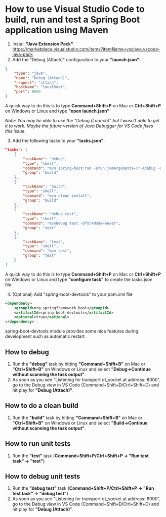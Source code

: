 # How to use Visual Studio Code to build, run and test a Spring Boot application using Maven

1. Install **"Java Extension Pack"** https://marketplace.visualstudio.com/items?itemName=vscjava.vscode-java-pack
2. Add the "Debug (Attach)" configuration to your **"launch.json"**:
```json
{
    "type": "java",
    "name": "Debug (Attach)",
    "request": "attach",
    "hostName": "localhost",
    "port": 8000
}
```
A quick way to do this is to type **Command+Shift+P** on Mac or **Ctrl+Shift+P** on Windows or Linux and type **"open launch.json"**

*Note: You may be able to use the "Debug (Launch)" but I wasn't able to get it to work. Maybe the future version of Java Debugger for VS Code fixes this issue.*

3. Add the following tasks to your **"tasks.json"**:
```json
"tasks": [
    {
        "taskName": "debug",
        "type": "shell",
        "command": "mvn spring-boot:run -Drun.jvmArguments=\"-Xdebug -Xrunjdwp:transport=dt_socket,server=y,suspend=y,address=8000\"",
        "group": "build"
    },
    {
        "taskName": "build",
        "type": "shell",
        "command": "mvn clean install",
        "group": "build"
    },
    {
        "taskName": "debug test",
        "type": "shell",
        "command": "mvnDebug test -DforkMode=never",
        "group": "test"
    },
    {
        "taskName": "test",
        "type": "shell",
        "command": "mvn test",
        "group": "test"
    }
]
```
A quick way to do this is to type **Command+Shift+P** on Mac or **Ctrl+Shift+P** on Windows or Linux and type **"configure task"** to create the tasks.json file.

4. (Optional) Add "spring-boot-devtools" to your pom.xml file
```xml
<dependency>
    <groupId>org.springframework.boot</groupId>
    <artifactId>spring-boot-devtools</artifactId>
    <optional>true</optional>
</dependency>
```
spring-boot-devtools module provides some nice features during development such as automatic restart.
## How to debug
1. Run the **"debug"** task by hitting **"Command+Shift+B"** on Mac or **"Ctrl+Shift+B"** on Windows or Linux and select **"Debug->Continue without scanning the task output"**.
2. As soon as you see "Listening for transport dt_socket at address: 8000", go to the Debug view in VS Code (Command+Shift+D/Ctrl+Shift+D) and hit play for **"Debug (Attach)"**.

## How to do a clean build
1. Run the **"build"** task by hitting **"Command+Shift+B"** on Mac or **"Ctrl+Shift+B"** on Windows or Linux and select **"Build->Continue without scanning the task output"**.

## How to run unit tests
1. Run the **"test"** task (**Command+Shift+P/Ctrl+Shift+P -> "Run test task" -> "test"**)

## How to debug unit tests
1. Run the **"debug test"** task (**Command+Shift+P/Ctrl+Shift+P -> "Run test task" -> "debug test"**)
2. As soon as you see "Listening for transport dt_socket at address: 8000", go to the Debug view in VS Code (Command+Shift+D/Ctrl+Shift+D) and hit play for **"Debug (Attach)**".